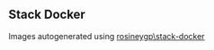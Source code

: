## Stack Docker

Images autogenerated using [rosineygp\stack-docker](https://github.com/rosineygp/stack-docker)
